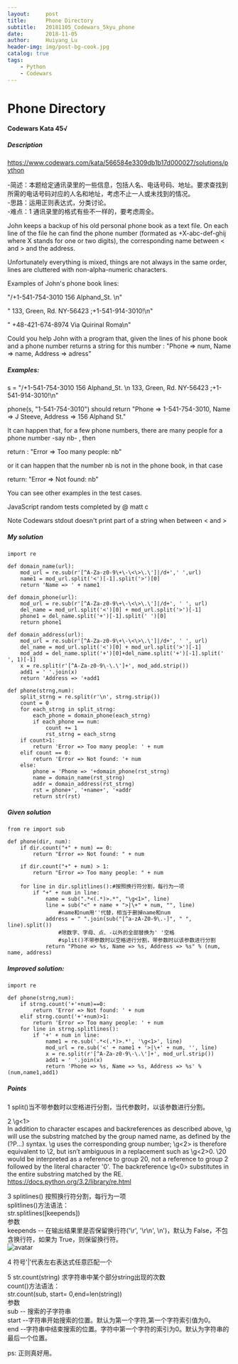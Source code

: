 ```yaml
---
layout:     post
title:      Phone Directory
subtitle:   20181105_Codewars_5kyu_phone
date:       2018-11-05
author:     Huiyang_Lu
header-img: img/post-bg-cook.jpg
catalog: true
tags:
    - Python
    - Codewars
---
```

# Phone Directory
#### Codewars Kata 45√
##### Description
https://www.codewars.com/kata/566584e3309db1b17d000027/solutions/python  

-简述：本题给定通讯录里的一些信息，包括人名、电话号码、地址。要求查找到所需的电话号码对应的人名和地址，考虑不止一人或未找到的情况。  
-思路：运用正则表达式，分类讨论。  
-难点：1 通讯录里的格式有些不一样的，要考虑周全。  
  
John keeps a backup of his old personal phone book as a text file. On each line of the file he can find the phone number (formated as +X-abc-def-ghij where X stands for one or two digits), the corresponding name between < and > and the address.

Unfortunately everything is mixed, things are not always in the same order, lines are cluttered with non-alpha-numeric characters.

Examples of John's phone book lines:

"/+1-541-754-3010 156 Alphand_St. <J Steeve>\n"

" 133, Green, Rd. <E Kustur> NY-56423 ;+1-541-914-3010!\n"

"<Anastasia> +48-421-674-8974 Via Quirinal Roma\n"

Could you help John with a program that, given the lines of his phone book and a phone number returns a string for this number : "Phone => num, Name => name, Address => adress"

##### Examples:

s = "/+1-541-754-3010 156 Alphand_St. <J Steeve>\n 133, Green, Rd. <E Kustur> NY-56423 ;+1-541-914-3010!\n"

phone(s, "1-541-754-3010") should return "Phone => 1-541-754-3010, Name => J Steeve, Address => 156 Alphand St."

It can happen that, for a few phone numbers, there are many people for a phone number -say nb- , then

return : "Error => Too many people: nb"

or it can happen that the number nb is not in the phone book, in that case

return: "Error => Not found: nb"

You can see other examples in the test cases.

JavaScript random tests completed by @ matt c

Note
Codewars stdout doesn't print part of a string when between < and >

  
##### My solution
    import re

    def domain_name(url):
        mod_url = re.sub(r'[^A-Za-z0-9\+\-\<\>\.\']|/d+',' ',url)
        name1 = mod_url.split('<')[-1].split('>')[0]
        return 'Name => ' + name1

    def domain_phone(url):
        mod_url = re.sub(r'[^A-Za-z0-9\+\-\<\>\.\']|/d+', ' ', url)
        del_name = mod_url.split('<')[0] + mod_url.split('>')[-1]
        phone1 = del_name.split('+')[-1].split(' ')[0]
        return phone1

    def domain_address(url):
        mod_url = re.sub(r'[^A-Za-z0-9\+\-\<\>\.\']|/d+', ' ', url)
        del_name = mod_url.split('<')[0] + mod_url.split('>')[-1]
        mod_add = del_name.split('+')[0]+del_name.split('+')[-1].split(' ', 1)[-1]
        x = re.split(r'[^A-Za-z0-9\-\.\']+', mod_add.strip())
        add1 = ' '.join(x)
        return 'Address => '+add1

    def phone(strng,num):
        split_strng = re.split(r'\n', strng.strip())
        count = 0
        for each_strng in split_strng:
            each_phone = domain_phone(each_strng)
            if each_phone == num:
                count += 1
                rst_strng = each_strng
        if count>1:
            return 'Error => Too many people: ' + num
        elif count == 0:
            return 'Error => Not found: '+ num
        else:
            phone = 'Phone => '+domain_phone(rst_strng)
            name = domain_name(rst_strng)
            addr = domain_address(rst_strng)
            rst = phone+', '+name+', '+addr
            return str(rst)


##### Given solution
    from re import sub

    def phone(dir, num):
        if dir.count("+" + num) == 0:
            return "Error => Not found: " + num
        
        if dir.count("+" + num) > 1:
            return "Error => Too many people: " + num
        
        for line in dir.splitlines():#按照换行符分割，每行为一项
            if "+" + num in line:
                name = sub(".*<(.*)>.*", "\g<1>", line)
                line = sub("<" + name + ">|\+" + num, "", line)
                    #name和num用''代替，相当于删掉name和num
                address = " ".join(sub("[^a-zA-Z0-9\.-]", " ", line).split())
                    #除数字、字母、点、-以外的全部替换为' '空格
                    #split()不带参数时以空格进行分割，带参数时以该参数进行分割
                return "Phone => %s, Name => %s, Address => %s" % (num, name, address)
  
##### Improved solution:  
    import re

    def phone(strng,num):
        if strng.count('+'+num)==0:
            return 'Error => Not found: ' + num
        elif strng.count('+'+num)>1:
            return 'Error => Too many people: ' + num
        for line in strng.splitlines():
            if '+' + num in line:
                name1 = re.sub('.*<(.*)>.*', '\g<1>', line)
                mod_url = re.sub('<' + name1 + '>|\+' + num, '', line)
                x = re.split(r'[^A-Za-z0-9\-\.\']+', mod_url.strip())
                add1 = ' '.join(x)
                return 'Phone => %s, Name => %s, Address => %s' %(num,name1,add1)
  
##### Points    
1 split()当不带参数时以空格进行分割，当代参数时，以该参数进行分割。  
  
2 \g<1>  
In addition to character escapes and backreferences as described above, \g<name> will use the substring matched by the group named name, as defined by the (?P<name>...) syntax. \g<number> uses the corresponding group number; \g<2> is therefore equivalent to \2, but isn’t ambiguous in a replacement such as \g<2>0. \20 would be interpreted as a reference to group 20, not a reference to group 2 followed by the literal character '0'. The backreference \g<0> substitutes in the entire substring matched by the RE.  
https://docs.python.org/3.2/library/re.html  
  
3 splitlines() 按照换行符分割，每行为一项  
splitlines()方法语法：  
str.splitlines([keepends])  
参数  
keepends -- 在输出结果里是否保留换行符('\r', '\r\n', \n')，默认为 False，不包含换行符，如果为 True，则保留换行符。  
![avatar](https://ws4.sinaimg.cn/large/006tNc79ly1fyyi0fpbewj309506vdga.jpg)  
  
4 符号'\|’代表左右表达式任意匹配一个  
  
5 str.count(string) 求字符串中某个部分string出现的次数  
count()方法语法：  
str.count(sub, start= 0,end=len(string))  
参数  
sub -- 搜索的子字符串  
start --字符串开始搜索的位置。默认为第一个字符,第一个字符索引值为0。  
end --字符串中结束搜索的位置。字符中第一个字符的索引为0。默认为字符串的最后一个位置。 

  
ps: 正则真好用。
